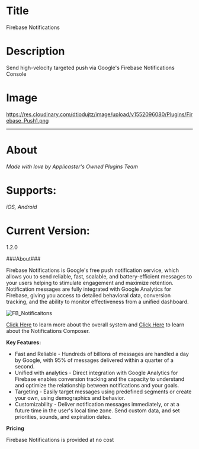 # Title
Firebase Notifications

# Description
Send high-velocity targeted push via Google's Firebase Notifications Console

# Image
https://res.cloudinary.com/dtiodujtz/image/upload/v1552096080/Plugins/Firebase_Push1.png

------------------------
# About
*Made with love by Applicaster's Owned Plugins Team*

# Supports: 
*iOS, Android*

# Current Version: 
1.2.0


###About###

Firebase Notifications is Google's free push notification service, which allows you to send reliable, fast, scalable, and battery-efficient messages to your users helping to stimulate engagement and maximize retention. Notification messages are fully integrated with Google Analytics for Firebase, giving you access to detailed behavioral data, conversion tracking, and the ability to monitor effectiveness from a unified dashboard.

![FB_Notificaitons](https://res.cloudinary.com/dtiodujtz/image/upload/v1552096080/Plugins/Firebase_Push2.png "Firebase Notifications Image")

[Click Here](https://firebase.google.com/products/cloud-messaging/?authuser=0) to learn more about the overall system and [Click Here](https://youtu.be/rTB7fTqMlS0) to learn about the Notifications Composer. 


**Key Features:**
* Fast and Reliable - Hundreds of billions of messages are handled a day by Google, with 95% of messages delivered within a quarter of a second.
* Unified with analytics - Direct integration with Google Analytics for Firebase enables conversion tracking and the capacity to understand and optimize the relationship between notifications and your goals.
* Targeting - Easily target messages using predefined segments or create your own, using demographics and behavior.
* Customizability -  Deliver notification messages immediately, or at a future time in the user's local time zone. Send custom data, and set priorities, sounds, and expiration dates.


**Pricing**

Firebase Notifications is provided at no cost